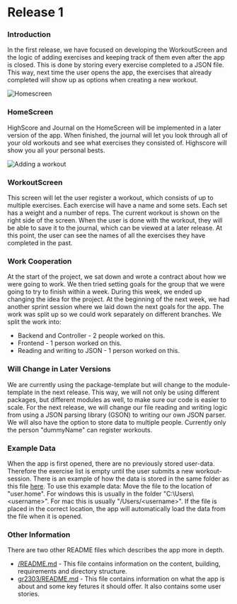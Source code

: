 # Release 1

### Introduction

In the first release, we have focused on developing the WorkoutScreen and the logic of adding exercises and keeping track of them even after the app is closed. This is done by storing every exercise completed to a JSON file. This way, next time the user opens the app, the exercises that already completed will show up as options when creating a new workout.

![Homescreen](https://imgur.com/6lGwpWR.png)

### HomeScreen

HighScore and Journal on the HomeScreen will be implemented in a later version of the app. When finished, the journal will let you look through all of your old workouts and see what exercises they consisted of. Highscore will show you all your personal bests.

![Adding a workout](https://i.imgur.com/nXYenyH.png)

### WorkoutScreen

This screen will let the user register a workout, which consists of up to multiple exercises. Each exercise will have a name and some sets. Each set has a weight and a number of reps. The current workout is shown on the right side of the screen. When the user is done with the workout, they will be able to save it to the journal, which can be viewed at a later release. At this point, the user can see the names of all the exercises they have completed in the past.

### Work Cooperation

At the start of the project, we sat down and wrote a contract about how we were going to work. We then tried setting goals for the group that we were going to try to finish within a week. During this week, we ended up changing the idea for the project. At the beginning of the next week, we had another sprint session where we laid down the next goals for the app. The work was split up so we could work separately on different branches. We split the work into:

- Backend and Controller - 2 people worked on this.
- Frontend - 1 person worked on this.
- Reading and writing to JSON - 1 person worked on this.

### Will Change in Later Versions

We are currently using the package-template but will change to the module-template in the next release. This way, we will not only be using different packages, but different modules as well, to make sure our code is easier to scale. For the next release, we will change our file reading and writing logic from using a JSON parsing library (GSON) to writing our own JSON parser. We will also have the option to store data to multiple people. Currently only the person "dummyName" can register workouts.

### Example Data

When the app is first opened, there are no previously stored user-data. Therefore the exercise list is empty until the user submits a new workout-session. There is an example of how the data is stored in the same folder as this file [here](./userdata.json). To use this example data: Move the file to the location of "user.home". For windows this is usually in the folder "C:\\Users\\\<username\>". For mac this is usually "/Users/\<username\>". If the file is placed in the correct location, the app will automatically load the data from the file when it is opened.

### Other Information

There are two other README files which describes the app more in depth.

- [/README.md](../../README.md) - This file contains information on the content, building, requirements and directory structure.
- [gr2303/README.md](../../gr2303/README.md) - This file contains information on what the app is about and some key fetures it should offer. It also contains some user stories.
